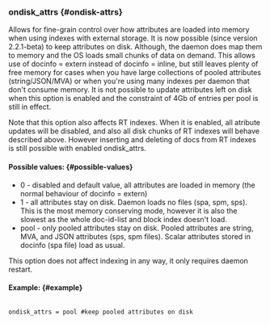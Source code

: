 ### ondisk_attrs {#ondisk-attrs}

Allows for fine-grain control over how attributes are loaded into memory when using indexes with external storage. It is now possible (since version 2.2.1-beta) to keep attributes on disk. Although, the daemon does map them to memory and the OS loads small chunks of data on demand. This allows use of docinfo = extern instead of docinfo = inline, but still leaves plenty of free memory for cases when you have large collections of pooled attributes (string/JSON/MVA) or when you&#039;re using many indexes per daemon that don&#039;t consume memory. It is not possible to update attributes left on disk when this option is enabled and the constraint of 4Gb of entries per pool is still in effect.

Note that this option also affects RT indexes. When it is enabled, all atribute updates will be disabled, and also all disk chunks of RT indexes will behave described above. However inserting and deleting of docs from RT indexes is still possible with enabled ondisk_attrs.

#### Possible values: {#possible-values}

*   0 - disabled and default value, all attributes are loaded in memory (the normal behaviour of docinfo = extern)
*   1 - all attributes stay on disk. Daemon loads no files (spa, spm, sps). This is the most memory conserving mode, however it is also the slowest as the whole doc-id-list and block index doesn&#039;t load.
*   pool - only pooled attributes stay on disk. Pooled attributes are string, MVA, and JSON attributes (sps, spm files). Scalar attributes stored in docinfo (spa file) load as usual.

This option does not affect indexing in any way, it only requires daemon restart.

#### Example: {#example}

```

ondisk_attrs = pool #keep pooled attributes on disk

```